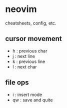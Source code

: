 # neovim
cheatsheets, config, etc.

## cursor movement
- h : previous char
- j : next line
- k : previous line
- l : next char

## file ops
- i : insert mode
- qw : save and quite
